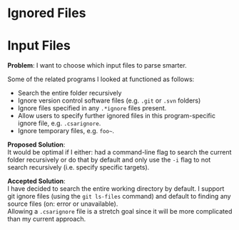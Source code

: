 Ignored Files
========

# Input Files
__Problem__: I want to choose which input files to parse smarter.

Some of the related programs I looked at functioned as follows:

* Search the entire folder recursively
* Ignore version control software files (e.g. `.git` or `.svn` folders)
* Ignore files specified in any `.*ignore` files present.
* Allow users to specify further ignored files in this program-specific ignore file, e.g. `.csarignore`.
* Ignore temporary files, e.g. `foo~`.

__Proposed Solution__:  
It would be optimal if I either: had a command-line flag to search the current folder recursively or do that by default and only use the `-i` flag to not search recursively (i.e. specify specific targets).

__Accepted Solution__:  
I have decided to search the entire working directory by default. I support git ignore files (using the `git ls-files` command) and default to finding any source files (on: error or unavailable).  
Allowing a `.csarignore` file is a stretch goal since it will be more complicated than my current approach.
